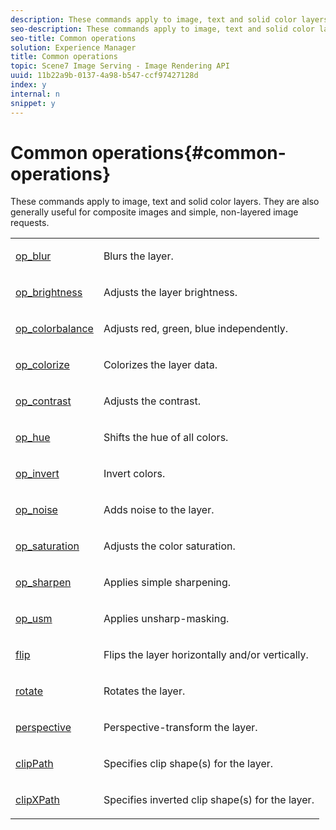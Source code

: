 ```yaml
---
description: These commands apply to image, text and solid color layers. They are also generally useful for composite images and simple, non-layered image requests.
seo-description: These commands apply to image, text and solid color layers. They are also generally useful for composite images and simple, non-layered image requests.
seo-title: Common operations
solution: Experience Manager
title: Common operations
topic: Scene7 Image Serving - Image Rendering API
uuid: 11b22a9b-0137-4a98-b547-ccf97427128d
index: y
internal: n
snippet: y
---
```


# Common operations{#common-operations}

These commands apply to image, text and solid color layers. They are also generally useful for composite images and simple, non-layered image requests.

<table id="simpletable_996969D618C94BE8B81FAED512B5B7BA"> 
 <tr class="strow"> 
  <td class="stentry"> <p> <a href="../../../../../../is_api/http_ref/image-serving-api-ref/c-http-protocol-reference/c-command-reference/r-op-blur.md#reference-00638f29e59b49c99f6bba27daf24668" type="reference" format="dita" scope="local"> op_blur</a> </p></td> 
  <td class="stentry"> <p>Blurs the layer. </p></td> 
 </tr> 
 <tr class="strow"> 
  <td class="stentry"> <p> <a href="../../../../../../is_api/http_ref/image-serving-api-ref/c-http-protocol-reference/c-command-reference/r-op-brightness.md#reference-edf79dc41ae5411c80bec3ee3731c58a" type="reference" format="dita" scope="local"> op_brightness</a> </p></td> 
  <td class="stentry"> <p>Adjusts the layer brightness. </p></td> 
 </tr> 
 <tr class="strow"> 
  <td class="stentry"> <p> <a href="../../../../../../is_api/http_ref/image-serving-api-ref/c-http-protocol-reference/c-command-reference/r-op-colorbalance.md#reference-fb6af4ecf0f842d3adfdda342834a8fd" type="reference" format="dita" scope="local"> op_colorbalance</a> </p></td> 
  <td class="stentry"> <p>Adjusts red, green, blue independently. </p></td> 
 </tr> 
 <tr class="strow"> 
  <td class="stentry"> <p> <a href="../../../../../../is_api/http_ref/image-serving-api-ref/c-http-protocol-reference/c-command-reference/r-op-colorize.md#reference-50399231d6dc4c15b3ab5b93c32c458a" type="reference" format="dita" scope="local"> op_colorize</a> </p></td> 
  <td class="stentry"> <p>Colorizes the layer data. </p></td> 
 </tr> 
 <tr class="strow"> 
  <td class="stentry"> <p><a href="../../../../../../is_api/http_ref/image-serving-api-ref/c-http-protocol-reference/c-command-reference/r-op-contrast.md#reference-b26dfa9869fd43bebea0fbb8e9fe743d" type="reference" format="dita" scope="local"> op_contrast</a> </p></td> 
  <td class="stentry"> <p>Adjusts the contrast. </p></td> 
 </tr> 
 <tr class="strow"> 
  <td class="stentry"> <p> <a href="../../../../../../is_api/http_ref/image-serving-api-ref/c-http-protocol-reference/c-command-reference/r-op-hue.md#reference-4d97f5e206114db8b09132fd6e55ec00" type="reference" format="dita" scope="local"> op_hue</a> </p></td> 
  <td class="stentry"> <p>Shifts the hue of all colors. </p></td> 
 </tr> 
 <tr class="strow"> 
  <td class="stentry"> <p> <a href="../../../../../../is_api/http_ref/image-serving-api-ref/c-http-protocol-reference/c-command-reference/r-op-invert.md#reference-5e3a8e9882a74a52acfd503cd7987828" type="reference" format="dita" scope="local"> op_invert</a> </p></td> 
  <td class="stentry"> <p>Invert colors. </p></td> 
 </tr> 
 <tr class="strow"> 
  <td class="stentry"> <p> <a href="../../../../../../is_api/http_ref/image-serving-api-ref/c-http-protocol-reference/c-command-reference/r-op-noise.md#reference-763c4a890fe24bb6bb5ae9dad4e2da94" type="reference" format="dita" scope="local"> op_noise</a> </p></td> 
  <td class="stentry"> <p>Adds noise to the layer. </p></td> 
 </tr> 
 <tr class="strow"> 
  <td class="stentry"> <p> <a href="../../../../../../is_api/http_ref/image-serving-api-ref/c-http-protocol-reference/c-command-reference/r-op-saturation.md#reference-6b7ee05a462f4f01b1fb7108230d90d9" type="reference" format="dita" scope="local"> op_saturation</a> </p></td> 
  <td class="stentry"> <p>Adjusts the color saturation. </p></td> 
 </tr> 
 <tr class="strow"> 
  <td class="stentry"> <p> <a href="../../../../../../is_api/http_ref/image-serving-api-ref/c-http-protocol-reference/c-command-reference/r-op-sharpen.md#reference-c32573230c6140f883efdaa201ea8541" type="reference" format="dita" scope="local"> op_sharpen</a> </p></td> 
  <td class="stentry"> <p>Applies simple sharpening. </p></td> 
 </tr> 
 <tr class="strow"> 
  <td class="stentry"> <p> <a href="../../../../../../is_api/http_ref/image-serving-api-ref/c-http-protocol-reference/c-command-reference/r-op-usm.md#reference-51ac75adadfe4346ab60953192d0a1aa" type="reference" format="dita" scope="local"> op_usm</a> </p></td> 
  <td class="stentry"> <p>Applies unsharp-masking. </p></td> 
 </tr> 
 <tr class="strow"> 
  <td class="stentry"> <p> <a href="../../../../../../is_api/http_ref/image-serving-api-ref/c-http-protocol-reference/c-command-reference/r-flip.md#reference-f8568a61b77c41569d382a3147964ce3" type="reference" format="dita" scope="local"> flip</a> </p></td> 
  <td class="stentry"> <p>Flips the layer horizontally and/or vertically. </p></td> 
 </tr> 
 <tr class="strow"> 
  <td class="stentry"> <p> <a href="../../../../../../is_api/http_ref/image-serving-api-ref/c-http-protocol-reference/c-command-reference/r-rotate.md#reference-12abb086635546ec9ec2e1a793dc1096" type="reference" format="dita" scope="local"> rotate</a> </p></td> 
  <td class="stentry"> <p>Rotates the layer. </p></td> 
 </tr> 
 <tr class="strow"> 
  <td class="stentry"> <p> <a href="../../../../../../is_api/http_ref/image-serving-api-ref/c-http-protocol-reference/c-command-reference/r-perspective.md#reference-c941f3bb1eee4dd29abf3824c0b0bc8e" type="reference" format="dita" scope="local"> perspective</a> </p></td> 
  <td class="stentry"> <p>Perspective-transform the layer. </p></td> 
 </tr> 
 <tr class="strow"> 
  <td class="stentry"> <p> <a href="../../../../../../is_api/http_ref/image-serving-api-ref/c-http-protocol-reference/c-command-reference/r-clippath.md#reference-8139b1b52dc54749b51b109521ddf83d" type="reference" format="dita" scope="local"> clipPath</a> </p></td> 
  <td class="stentry"> <p>Specifies clip shape(s) for the layer. </p></td> 
 </tr> 
 <tr class="strow"> 
  <td class="stentry"> <p> <a href="../../../../../../is_api/http_ref/image-serving-api-ref/c-http-protocol-reference/c-command-reference/r-clipxpath.md#reference-17e5e4da3e044943af8f963f58a45f53" type="reference" format="dita" scope="local"> clipXPath</a> </p></td> 
  <td class="stentry"> <p>Specifies inverted clip shape(s) for the layer. </p></td> 
 </tr> 
</table>

